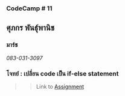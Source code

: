 ### CodeCamp # 11  

## **ศุภกร พันธุ์พานิช**  
### มาร์ช
*083-031-3097*  

### โจทย์ : เปลี่ยน code เป็น if-else statement

>> Link to [Assignment](https://github.com/machhhhhhh/Homework_Codecamp_10/blob/master/Basic_Javascript/Exercise/Switch/1/1.html)
